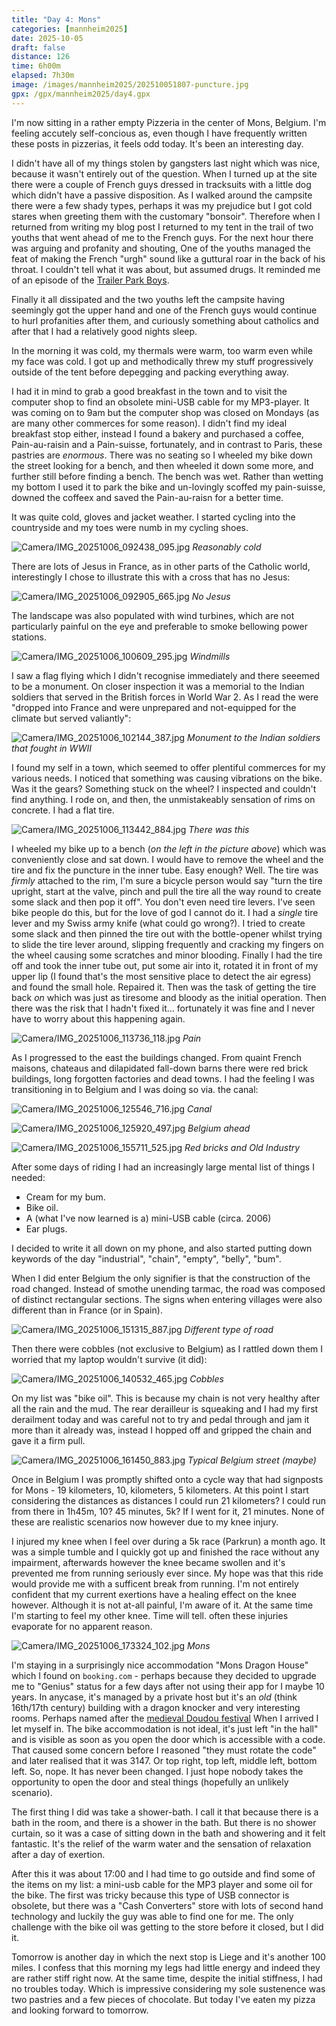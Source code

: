 ```yaml
--- 
title: "Day 4: Mons"
categories: [mannheim2025]
date: 2025-10-05
draft: false
distance: 126
time: 6h00m
elapsed: 7h30m
image: /images/mannheim2025/202510051807-puncture.jpg
gpx: /gpx/mannheim2025/day4.gpx
---
```


I'm now sitting in a rather empty Pizzeria in the center of Mons, Belgium. I'm
feeling accutely self-concious as, even though I have frequently written these posts
in pizzerias, it feels odd today. It's been an interesting day.

I didn't have all of my things stolen by gangsters last night which was nice,
because it wasn't entirely out of the question. When I turned up at the site
there were a couple of French guys dressed in tracksuits with a little dog
which didn't have a passive disposition. As I walked around the campsite there
were a few shady types, perhaps it was my prejudice but I got cold stares
when greeting them with the customary "bonsoir". Therefore when I returned from
writing my blog post I returned to my tent in the trail of two youths that
went ahead of me to the French guys. For the next hour there was arguing and
profanity and shouting, One of the youths managed the feat of making the
French "urgh" sound like a guttural roar in the back of his throat. I couldn't
tell what it was about, but assumed drugs. It reminded me of an episode of the
[Trailer Park Boys](https://en.wikipedia.org/wiki/Trailer_Park_Boys).

Finally it all dissipated and the two youths left the campsite having
seemingly got the upper hand and one of the French guys would continue to hurl
profanities after them, and curiously something about catholics and after that
I had a relatively good nights sleep.

In the morning it was cold, my thermals were warm, too warm even while my face
was cold. I got up and methodically threw my stuff progressively outside of
the tent before depegging and packing everything away.

I had it in mind to grab a good breakfast in the town and to visit the
computer shop to find an obsolete mini-USB cable for my MP3-player. It was
coming on to 9am but the computer shop was closed on Mondays (as are many
other commerces for some reason). I didn't find my ideal breakfast stop
either, instead I found a bakery and purchased a coffee, Pain-au-raisin and a
Pain-suisse, fortunately, and in contrast to Paris, these pastries are _enormous_.
There was no seating so I wheeled my bike down the street looking for a bench,
and then wheeled it down some more, and further still before finding a bench.
The bench was wet. Rather than wetting my bottom I used it to park the bike
and un-lovingly scoffed my pain-suisse, downed the coffeex and saved the
Pain-au-raisn for a better time.

It was quite cold, gloves and jacket weather. I started cycling into the
countryside and my toes were numb in my cycling shoes.

![Camera/IMG_20251006_092438_095.jpg](/images/mannheim2025/202510051807-coldmorning.jpg)
*Reasonably cold*

There are lots of Jesus in France, as in other parts of the Catholic world,
interestingly I chose to illustrate this with a cross that has no Jesus:

![Camera/IMG_20251006_092905_665.jpg](/images/mannheim2025/202510051807-jesus.jpg)
*No Jesus*

The landscape was also populated with wind turbines, which are not
particularly painful on the eye and preferable to smoke bellowing power
stations.

![Camera/IMG_20251006_100609_295.jpg](/images/mannheim2025/202510051807-windmills.jpg)
*Windmills*

I saw a flag flying which I didn't recognise immediately and there seeemed to
be a monument. On closer inspection it was a memorial to the Indian soldiers
that served in the British forces in World War 2. As I read the were "dropped into
France and were unprepared and not-equipped for the climate but served
valiantly":

![Camera/IMG_20251006_102144_387.jpg](/images/mannheim2025/202510051807-indian.jpg)
*Monument to the Indian soldiers that fought in WWII*

I found my self in a town, which seemed to offer plentiful commerces for my
various needs. I noticed that something was causing vibrations on the bike.
Was it the gears? Something stuck on the wheel? I inspected and couldn't find
anything. I rode on, and then, the unmistakeably sensation of rims on
concrete. I had a flat tire.


![Camera/IMG_20251006_113442_884.jpg](/images/mannheim2025/202510051807-castle.jpg)
*There was this*

I wheeled my bike up to a bench (*on the left in the picture above*) which was
conveniently close and sat down. I would have to remove the wheel and the tire
and fix the puncture in the inner tube. Easy enough? Well. The tire was
_firmly_ attached to the rim, I'm sure a bicycle person would say "turn the
tire upright, start at the valve, pinch and pull the tire all the way round to
create some slack and then pop it off". You don't even need tire levers. I've
seen bike people do this, but for the love of god I cannot do it. I had a
*single* tire lever and my Swiss army knife (what could go wrong?). I tried to
create some slack and then pinned the tire out with the bottle-opener whilst
trying to slide the tire lever around, slipping frequently and cracking my
fingers on the wheel causing some scratches and minor blooding. Finally I had
the tire off and took the inner tube out, put some air into it, rotated it in
front of my upper lip (I found that's the most sensitive place to detect the
air egress) and found the small hole. Repaired it. Then was the task of
getting the tire back _on_ which was just as tiresome and bloody as the
initial operation. Then there was the risk that I hadn't fixed it...
fortunately it was fine and I never have to worry about this happening again.

![Camera/IMG_20251006_113736_118.jpg](/images/mannheim2025/202510051807-puncture.jpg)
*Pain*

As I progressed to the east the buildings changed. From quaint French maisons,
chateaus and dilapidated fall-down barns there were red brick buildings, long
forgotten factories and dead towns. I had the feeling I was transitioning in
to Belgium and I was doing so via. the canal:

![Camera/IMG_20251006_125546_716.jpg](/images/mannheim2025/202510051807-canal.jpg)
*Canal*

![Camera/IMG_20251006_125920_497.jpg](/images/mannheim2025/202510051807-bigsign.jpg)
*Belgium ahead*

![Camera/IMG_20251006_155711_525.jpg](/images/mannheim2025/202510051807-industry.jpg)
*Red bricks and Old Industry*

After some days of riding I had an increasingly large mental list of things I
needed:

- Cream for my bum.
- Bike oil.
- A (what I've now learned is a) mini-USB cable (circa. 2006)
- Ear plugs.

I decided to write it all down on my phone, and also started putting down
keywords of the day "industrial", "chain", "empty", "belly", "bum".

When I did enter Belgium the only signifier is that the construction of the road changed.
Instead of smothe unending tarmac, the road was composed of distinct
rectangular sections. The signs when entering villages were also different
than in France (or in Spain).

![Camera/IMG_20251006_151315_887.jpg](/images/mannheim2025/202510051807-belgium.jpg)
*Different type of road*

Then there were cobbles (not exclusive to Belgium) as I rattled down them I
worried that my laptop wouldn't survive (it did):

![Camera/IMG_20251006_140532_465.jpg](/images/mannheim2025/202510051807-cobbles.jpg)
*Cobbles*

On my list was "bike oil". This is because my chain is not very healthy after
all the rain and the mud. The rear derailleur is squeaking and I had my first
derailment today and was careful not to try and pedal through and jam it more
than it already was, instead I hopped off and gripped the chain and gave it a
firm pull.

![Camera/IMG_20251006_161450_883.jpg](/images/mannheim2025/202510051807-street.jpg)
*Typical Belgium street (maybe)*

Once in Belgium I was promptly shifted onto a cycle way that had signposts for
Mons - 19 kilometers, 10, kilometers, 5 kilometers. At this point I start
considering the distances as distances I could run 21 kilometers? I could run
from there in 1h45m, 10? 45 minutes, 5k? If I went for it, 21 minutes. None of
these are realistic scenarios now however due to my knee injury.

I injured my knee when I feel over during a 5k race (Parkrun) a month ago. It
was a simple tumble and I quickly got up and finished the race without any
impairment, afterwards however the knee became swollen and it's prevented me
from running seriously ever since. My hope was that this ride would provide me
with a sufficent break from running. I'm not entirely confident that my
current exertions have a healing effect on the knee however. Although it is
not at-all painful, I'm aware of it. At the same time I'm starting to feel my
other knee. Time will tell. often these injuries evaporate for no apparent
reason.

![Camera/IMG_20251006_173324_102.jpg](/images/mannheim2025/202510051807-mons.jpg)
*Mons*

I'm staying in a surprisingly nice accommodation "Mons Dragon House" which I
found on `booking.com` - perhaps because they decided to upgrade me to
"Genius" status for a few days after not using their app for I maybe 10 years.
In anycase, it's managed by a private host but it's an _old_ (think 16th/17th
century) building with a dragon knocker and very interesting rooms. Perhaps
named after the [medieval Doudou
festival](https://en.wikipedia.org/wiki/Ducasse_de_Mons) When I arrived I let
myself in. The bike accommodation is not ideal, it's just left "in the hall"
and is visible as soon as you open the door which is accessible with a code.
That caused some concern before I reasoned "they must rotate the code" and
later realised that it was 3147. Or top right, top left, middle left, bottom
left. So, nope. It has never been changed. I just hope nobody takes the
opportunity to open the door and steal things (hopefully an unlikely
scenario).

The first thing I did was take a shower-bath. I call it that because there is
a bath in the room, and there is a shower in the bath. But there is no shower
curtain, so it was a case of sitting down in the bath and showering and it
felt fantastic. It's the relief of the warm water and the sensation of
relaxation after a day of exertion.

After this it was about 17:00 and I had time to go outside and find some of
the items on my list: a mini-usb cable for the MP3 player and some oil for the
bike. The first was tricky because this type of USB connector is obsolete, but
there was a "Cash Converters" store with lots of second hand technology and
luckily the guy was able to find one for me. The only challenge with the bike
oil was getting to the store before it closed, but I did it.

Tomorrow is another day in which the next stop is Liege and it's another 100
miles. I confess that this morning my legs had little energy and indeed they
are rather stiff right now. At the same time, despite the initial stiffness, I
had no troubles today. Which is impressive considering my sole sustenence was
two pastries and a few pieces of chocolate. But today I've eaten my pizza and
looking forward to tomorrow.
